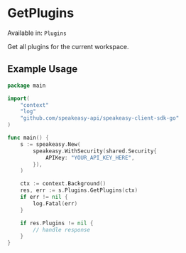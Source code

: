 # GetPlugins
Available in: `Plugins`

Get all plugins for the current workspace.

## Example Usage
```go
package main

import(
	"context"
	"log"
	"github.com/speakeasy-api/speakeasy-client-sdk-go"
)

func main() {
    s := speakeasy.New(
        speakeasy.WithSecurity(shared.Security{
            APIKey: "YOUR_API_KEY_HERE",
        }),
    )

    ctx := context.Background()
    res, err := s.Plugins.GetPlugins(ctx)
    if err != nil {
        log.Fatal(err)
    }

    if res.Plugins != nil {
        // handle response
    }
}
```